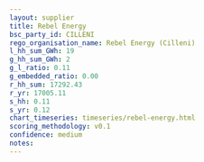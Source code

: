 ```yaml
---
layout: supplier
title: Rebel Energy
bsc_party_id: CILLENI
rego_organisation_name: Rebel Energy (Cilleni)
l_hh_sum_GWh: 19
g_hh_sum_GWh: 2
g_l_ratio: 0.11
g_embedded_ratio: 0.00
r_hh_sum: 17292.43
r_yr: 17005.11
s_hh: 0.11
s_yr: 0.12
chart_timeseries: timeseries/rebel-energy.html
scoring_methodology: v0.1
confidence: medium
notes: 
---
```


